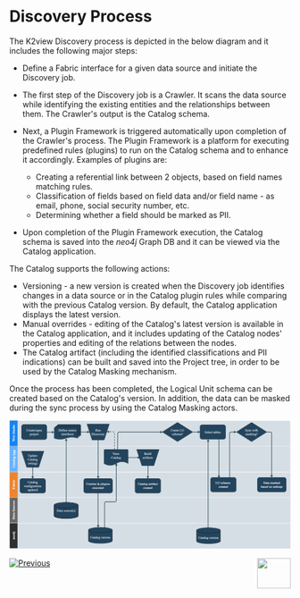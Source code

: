 # Discovery Process

The K2view Discovery process is depicted in the below diagram and it includes the following major steps:

* Define a Fabric interface for a given data source and initiate the Discovery job.
* The first step of the Discovery job is a Crawler. It scans the data source while identifying the existing entities and the relationships between them. The Crawler's output is the Catalog schema.
* Next, a Plugin Framework is triggered automatically upon completion of the Crawler's process. The Plugin Framework is a platform for executing predefined rules (plugins) to run on the Catalog schema and to enhance it accordingly. Examples of plugins are: 
  * Creating a referential link between 2 objects, based on field names matching rules.
  * Classification of fields based on field data and/or field name - as email, phone, social security number, etc.
  * Determining whether a field should be marked as PII.


* Upon completion of the Plugin Framework execution, the Catalog schema is saved into the *neo4j* Graph DB and it can be viewed via the Catalog application.

The Catalog supports the following actions:

- Versioning - a new version is created when the Discovery job identifies changes in a data source or in the Catalog plugin rules while comparing with the previous Catalog version. By default, the Catalog application displays the latest version.
- Manual overrides - editing of the Catalog's latest version is available in the Catalog application, and it includes updating of the Catalog nodes' properties and editing of the relations between the nodes.
- The Catalog artifact (including the identified classifications and PII indications) can be built and saved into the Project tree, in order to be used by the Catalog Masking mechanism. 

Once the process has been completed, the Logical Unit schema can be created based on the Catalog's version. In addition, the data can be masked during the sync process by using the Catalog Masking actors. 

![](images/DiscoveryE2E.png)





[![Previous](/articles/images/Previous.png)](02_catalog_vocabulary.md)[<img align="right" width="60" height="54" src="/articles/images/Next.png">](04_plugin_framework.md) 

